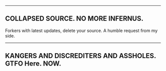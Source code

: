 ----------------------------------
COLLAPSED SOURCE. NO MORE INFERNUS.
----------------------------------

Forkers with latest updates, delete your source. A humble request from my side.

------------------------------------------------------
KANGERS AND DISCREDITERS AND ASSHOLES. GTFO Here. NOW.
------------------------------------------------------

